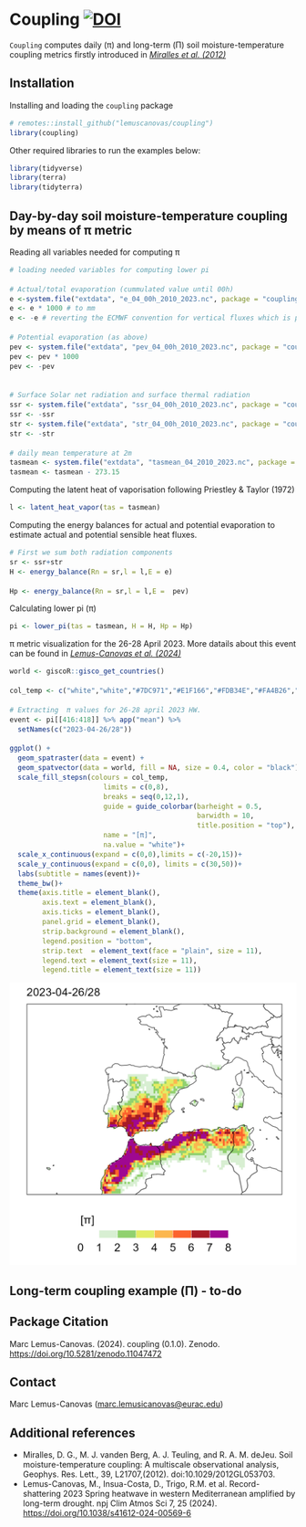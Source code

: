 # Coupling [![DOI](https://zenodo.org/badge/771042330.svg)](https://zenodo.org/doi/10.5281/zenodo.11047471)



`Coupling` computes daily (π) and long-term (Π) soil moisture-temperature coupling metrics firstly introduced in [*Miralles et al. (2012)*](https://agupubs.onlinelibrary.wiley.com/doi/full/10.1029/2012GL053703)

## Installation

Installing and loading the `coupling` package
```r
# remotes::install_github("lemuscanovas/coupling")
library(coupling)
```
Other required libraries to run the examples below:

```r
library(tidyverse)
library(terra)
library(tidyterra)
```
    

## Day-by-day soil moisture-temperature coupling by means of **π** metric


Reading all variables needed for computing π
```r
# loading needed variables for computing lower pi

# Actual/total evaporation (cummulated value until 00h)
e <-system.file("extdata", "e_04_00h_2010_2023.nc", package = "coupling") %>% rast()
e <- e * 1000 # to mm
e <- -e # reverting the ECMWF convention for vertical fluxes which is positive downwards 

# Potential evaporation (as above)
pev <- system.file("extdata", "pev_04_00h_2010_2023.nc", package = "coupling") %>% rast()
pev <- pev * 1000
pev <- -pev


# Surface Solar net radiation and surface thermal radiation
ssr <- system.file("extdata", "ssr_04_00h_2010_2023.nc", package = "coupling") %>% rast()
ssr <- -ssr
str <- system.file("extdata", "str_04_00h_2010_2023.nc", package = "coupling") %>% rast()
str <- -str

# daily mean temperature at 2m
tasmean <- system.file("extdata", "tasmean_04_2010_2023.nc", package = "coupling") %>% rast()
tasmean <- tasmean - 273.15
```

Computing the latent heat of vaporisation following Priestley & Taylor (1972)

```r
l <- latent_heat_vapor(tas = tasmean)
```

Computing the energy balances for actual and potential evaporation to estimate
actual and potential sensible heat fluxes.

```r
# First we sum both radiation components
sr <- ssr+str
H <- energy_balance(Rn = sr,l = l,E = e)

Hp <- energy_balance(Rn = sr,l = l,E =  pev)
```

Calculating lower pi (π)
```r
pi <- lower_pi(tas = tasmean, H = H, Hp = Hp)
```
π metric visualization for the 26-28 April 2023. More datails about this event can be found in [*Lemus-Canovas et al. (2024)*](https://www.nature.com/articles/s41612-024-00569-6)

```r
world <- giscoR::gisco_get_countries()

col_temp <- c("white","white","#7DC971","#E1F166","#FDB34E","#FA4B26","#830024","purple")

# Extracting  π values for 26-28 april 2023 HW.  
event <- pi[[416:418]] %>% app("mean") %>%
  setNames(c("2023-04-26/28"))

ggplot() +
  geom_spatraster(data = event) +
  geom_spatvector(data = world, fill = NA, size = 0.4, color = "black")+
  scale_fill_stepsn(colours = col_temp, 
                       limits = c(0,8),
                       breaks = seq(0,12,1),
                       guide = guide_colorbar(barheight = 0.5,
                                              barwidth = 10,
                                              title.position = "top"),
                       name = "[π]",
                       na.value = "white")+
  scale_x_continuous(expand = c(0,0),limits = c(-20,15))+
  scale_y_continuous(expand = c(0,0), limits = c(30,50))+
  labs(subtitle = names(event))+
  theme_bw()+
  theme(axis.title = element_blank(),
        axis.text = element_blank(),
        axis.ticks = element_blank(),
        panel.grid = element_blank(),
        strip.background = element_blank(),
        legend.position = "bottom",
        strip.text  = element_text(face = "plain", size = 11),
        legend.text = element_text(size = 11),
        legend.title = element_text(size = 11))
```
![](img/example_event_coupling_lower_pi.png)

## Long-term coupling example (**Π**) - to-do

## Package Citation
Marc Lemus-Canovas. (2024). coupling (0.1.0). Zenodo. https://doi.org/10.5281/zenodo.11047472

## Contact
Marc Lemus-Canovas (marc.lemusicanovas@eurac.edu)

## Additional references

- Miralles, D. G., M. J. vanden Berg, A. J. Teuling, and R. A. M. deJeu. Soil moisture-temperature coupling: A multiscale observational analysis, Geophys. Res. Lett., 39, L21707,(2012). doi:10.1029/2012GL053703. 
- Lemus-Canovas, M., Insua-Costa, D., Trigo, R.M. et al. Record-shattering 2023 Spring heatwave in western Mediterranean amplified by long-term drought. npj Clim Atmos Sci 7, 25 (2024). https://doi.org/10.1038/s41612-024-00569-6



